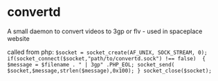 convertd
========

A small daemon to convert videos to 3gp or flv - used in spaceplace website

called from php: 
`
	$socket = socket_create(AF_UNIX, SOCK_STREAM, 0);
	if(socket_connect($socket,"path/to/convertd.sock") !== false) 
	{
    	$message = $filename . " | 3gp" .PHP_EOL;
    	socket_send( $socket,$message,strlen($message),0x100);
	}
	socket_close($socket);      
`